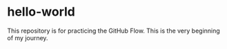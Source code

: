 # hello-world
This repository is for practicing the GitHub Flow.
This is the very beginning of my journey.
